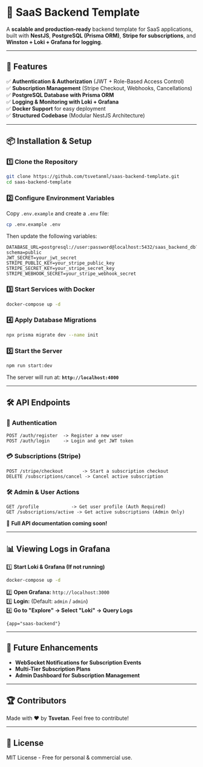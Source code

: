# 🚀 SaaS Backend Template

A **scalable and production-ready** backend template for SaaS applications, built with **NestJS**, **PostgreSQL (Prisma ORM)**, **Stripe for subscriptions**, and **Winston + Loki + Grafana for logging**.

---

## 📌 Features

✅ **Authentication & Authorization** (JWT + Role-Based Access Control)  
✅ **Subscription Management** (Stripe Checkout, Webhooks, Cancellations)  
✅ **PostgreSQL Database with Prisma ORM**  
✅ **Logging & Monitoring with Loki + Grafana**  
✅ **Docker Support** for easy deployment  
✅ **Structured Codebase** (Modular NestJS Architecture)

---

## 📦 Installation & Setup

### 1️⃣ Clone the Repository

```sh
git clone https://github.com/tsvetanml/saas-backend-template.git
cd saas-backend-template
```

### 2️⃣ Configure Environment Variables

Copy `.env.example` and create a `.env` file:

```sh
cp .env.example .env
```

Then update the following variables:

```env
DATABASE_URL=postgresql://user:password@localhost:5432/saas_backend_db?schema=public
JWT_SECRET=your_jwt_secret
STRIPE_PUBLIC_KEY=your_stripe_public_key
STRIPE_SECRET_KEY=your_stripe_secret_key
STRIPE_WEBHOOK_SECRET=your_stripe_webhook_secret
```

### 3️⃣ Start Services with Docker

```sh
docker-compose up -d
```

### 4️⃣ Apply Database Migrations

```sh
npx prisma migrate dev --name init
```

### 5️⃣ Start the Server

```sh
npm run start:dev
```

The server will run at: **`http://localhost:4000`**

---

## 🛠 API Endpoints

### 🔑 **Authentication**

```http
POST /auth/register  -> Register a new user
POST /auth/login     -> Login and get JWT token
```

### 💳 **Subscriptions** (Stripe)

```http
POST /stripe/checkout       -> Start a subscription checkout
DELETE /subscriptions/cancel -> Cancel active subscription
```

### 🛠 **Admin & User Actions**

```http
GET /profile            -> Get user profile (Auth Required)
GET /subscriptions/active -> Get active subscriptions (Admin Only)
```

🔹 **Full API documentation coming soon!**

---

## 📊 Viewing Logs in Grafana

1️⃣ **Start Loki & Grafana (If not running)**

```sh
docker-compose up -d
```

2️⃣ **Open Grafana:** `http://localhost:3000`  
3️⃣ **Login:** (Default: `admin` / `admin`)  
4️⃣ **Go to "Explore" → Select "Loki" → Query Logs**

```logql
{app="saas-backend"}
```

---

## 🔮 Future Enhancements

- **WebSocket Notifications for Subscription Events**
- **Multi-Tier Subscription Plans**
- **Admin Dashboard for Subscription Management**

---

## 🏆 Contributors

Made with ❤️ by **Tsvetan**. Feel free to contribute!

---

## 📄 License

MIT License - Free for personal & commercial use.
